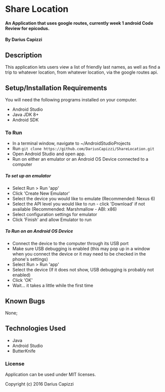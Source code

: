 # Share Location

#### An Application that uses google routes, currently week 1 android Code Review for epicodus.

#### By Darius Capizzi

## Description

This application lets users view a list of friendly last names, as well as find a trip to whatever location, from whatever location, via the google routes api.

## Setup/Installation Requirements
You will need the following programs installed on your computer.
* Android Studio
* Java JDK 8+
* Android SDK

### To Run
* In a terminal window, navigate to ~/AndroidStudioProjects
* Run `git clone https://github.com/DariusCapizzi/ShareLocation.git`
* Open Android Studio and open app.
* Run on either an emulator or an Android OS Device connected to a computer

##### To set up an emulator
* Select Run > Run 'app'
* Click 'Create New Emulator'
* Select the device you would like to emulate (Recommended: Nexus 6)
* Select the API level you would like to run - click 'Download' if not available (Recommended: Marshmallow - ABI: x86)
* Select configuration settings for emulator
* Click 'Finish' and allow Emulator to run

##### To Run on an Android OS Device
* Connect the device to the computer through its USB port
* Make sure USB debugging is enabled (this may pop up in a window when you connect the device or it may need to be checked in the phone's settings)
* Select Run > Run 'app'
* Select the device (If it does not show, USB debugging is probably not enabled)
* Click 'OK'
* Wait... it takes a little while the first time

## Known Bugs

None;

## Technologies Used

* Java
* Android Studio
* ButterKnife

### License

Application can be used under MIT licenses.

Copyright (c) 2016 Darius Capizzi
